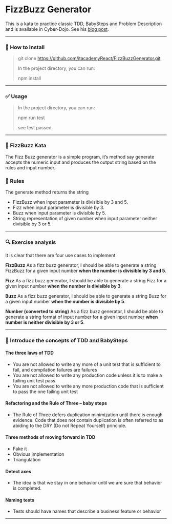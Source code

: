 # FizzBuzz Generator

This is a kata to practice classic TDD, BabySteps and Problem Description and is available in Cyber-Dojo. See his [blog post](https://codingdojo.org/kata/FizzBuzz/).

-------------------
### 🏁 How to Install
> git clone https://github.com/itacademyReact/FizzBuzzGenerator.git
>
> In the project directory, you can run:
>
> npm install
--------------------

### ✅ Usage

> In the project directory, you can run:
>
> npm run test
>
> see test passed
--------------------

### 🥋 FizzBuzz Kata
The Fizz Buzz generator is a simple program, it’s method say generate accepts the numeric input and produces the output string based on the rules and input number.

### 📐 Rules
The generate method returns the string

- FizzBuzz when input parameter is divisible by 3 and 5.
- Fizz when input parameter is divisible by 3.
- Buzz when input parameter is divisible by 5.
- String representation of given number when input parameter neither divisible by 3 or 5.
---------------------------
### 🔍 Exercise analysis

It is clear that there are four use cases to implement

**FizzBuzz** As a fizz buzz generator, I should be able to generate a string FizzBuzz for a given input number **when the number is divisible by 3 and 5**.

**Fizz** As a fizz buzz generator, I should be able to generate a string Fizz for a given input number **when the number is divisible by 3**.

**Buzz** As a fizz buzz generator, I should be able to generate a string Buzz for a given input number **when the number is divisible by 5**.

**Number (converted to string)** As a fizz buzz generator, I should be able to generate a string format of input number for a given input number **when number is neither divisible by 3 or 5**.

-------------------------------------

### 🚦 Introduce the concepts of TDD and BabySteps

#### The three laws of TDD
-  You are not allowed to write any more of a unit test that is sufficient to fail, and compilation failures are failures
-  You are not allowed to write any production code unless it is to make a failing unit test pass
-  You are not allowed to write any more production code that is sufficient to pass the one failing unit test

#### Refactoring and the Rule of Three – baby steps
- The Rule of Three defers duplication minimization until there is enough evidence. Code that does not contain duplication is often referred to as abiding to the DRY (Do not Repeat Yourself) principle.


#### Three methods of moving forward in TDD
-  Fake it
-  Obvious implementation
-  Triangulation

#### Detect axes
- The idea is that we stay in one behavior until we are sure that behavior is completed.
​
#### Naming tests
- Tests should have names that describe a business feature or behavior

--------------

